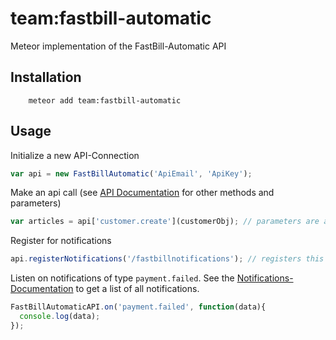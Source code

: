 # team:fastbill-automatic
Meteor implementation of the FastBill-Automatic API

## Installation

```
    meteor add team:fastbill-automatic
```

## Usage

Initialize a new API-Connection
````javascript
var api = new FastBillAutomatic('ApiEmail', 'ApiKey');
````

Make an api call (see [API Documentation](http://www.fastbill-automatic.com/api/automatic/en/fundamentals.html) for other methods and parameters)
````javascript
var articles = api['customer.create'](customerObj); // parameters are always passed as a single object
````


Register for notifications
````javascript
api.registerNotifications('/fastbillnotifications'); // registers this url to process webhooks. Set this url to the notifications-url in fastbill
````

Listen on notifications of type `payment.failed`. See the [Notifications-Documentation](http://www.fastbill-automatic.com/content/dokumentation/FBA_Notifications_EN.pdf) to get a list of all notifications.
````javascript
FastBillAutomaticAPI.on('payment.failed', function(data){
  console.log(data);
});
````
